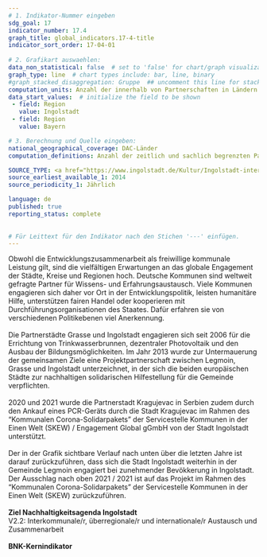```yaml
---
# 1. Indikator-Nummer eingeben 
sdg_goal: 17 
indicator_number: 17.4
graph_title: global_indicators.17-4-title
indicator_sort_order: 17-04-01
 
# 2. Grafikart auswaehlen: 
data_non_statistical: false  # set to 'false' for chart/graph visualization 
graph_type: line  # chart types include: bar, line, binary 
#graph_stacked_disaggregation: Gruppe  ## uncomment this line for stacked bars. eplace 'Geschlecht' with the field of aggregation. 
computation_units: Anzahl der innerhalb von Partnerschaften in Ländern des Globalen Südens durchgeführten Projekte je 1.000 Einwohner*innen
data_start_values:  # initialize the field to be shown  
 - field: Region 
   value: Ingolstadt
 - field: Region
   value: Bayern

# 3. Berechnung und Quelle eingeben: 
national_geographical_coverage: DAC-Länder
computation_definitions: Anzahl der zeitlich und sachlich begrenzten Partnerschaften mit Partnern in DAC-Ländern je 1.000 Einwohner/-innen

SOURCE_TYPE: <a href="https://www.ingolstadt.de/Kultur/Ingolstadt-international/Partnerst%C3%A4dte/">Amt für internationale Beziehungen und Kulturverwaltung - Internationale Beziehungen</a> und <a href="https://www.statistikdaten.bayern.de/genesis//online?operation=table&code=12111-101z&bypass=true&levelindex=1&levelid=1730794462869#abreadcrumb">Bayerisches Landesamt für Statistik</a>  # data source  
source_earliest_available_1: 2014
source_periodicity_1: Jährlich

language: de   
published: true 
reporting_status: complete
 
 
# Für Leittext für den Indikator nach den Stichen '---' einfügen. 
---
```

Obwohl die Entwicklungszusammenarbeit als freiwillige kommunale Leistung gilt, sind die vielfältigen Erwartungen an das globale Engagement der Städte, Kreise und Regionen hoch. 
Deutsche Kommunen sind weltweit gefragte Partner für Wissens- und Erfahrungsaustausch. Viele Kommunen engagieren sich daher vor Ort in der Entwicklungspolitik,
leisten humanitäre Hilfe, unterstützen fairen Handel oder kooperieren mit Durchführungsorganisationen des Staates. Dafür erfahren sie von verschiedenen Politikebenen viel Anerkennung.<br>
<br>
Die Partnerstädte Grasse und Ingolstadt engagieren sich seit 2006 für die Errichtung von Trinkwasserbrunnen, dezentraler Photovoltaik und den Ausbau der Bildungsmöglichkeiten. 
Im Jahr 2013 wurde zur Untermauerung der gemeinsamen Ziele eine Projektpartnerschaft zwischen Legmoin, Grasse und Ingolstadt unterzeichnet, in der sich die beiden europäischen Städte zur 
nachhaltigen solidarischen Hilfestellung für die Gemeinde verpflichten.<br>
<br>
2020 und 2021 wurde die Partnerstadt Kragujevac in Serbien zudem durch den Ankauf eines PCR-Geräts durch die Stadt Kragujevac im Rahmen des “Kommunalen Corona-Solidarpakets” 
der Servicestelle Kommunen in der Einen Welt (SKEW) / Engagement Global gGmbH von der Stadt Ingolstadt unterstützt.<br>
<br>
Der in der Grafik sichtbare Verlauf nach unten über die letzten Jahre ist darauf zurückzuführen, dass sich die Stadt Ingolstadt weiterhin in der Gemeinde Legmoin engagiert bei zunehmender Bevökkerung in Ingolstadt. Der 
Ausschlag nach oben 2021 / 2021 ist auf das Projekt im Rahmen des “Kommunalen Corona-Solidarpakets” der Servicestelle Kommunen in der Einen Welt (SKEW) zurückzuführen.<br>
<br>
<b>Ziel Nachhaltigkeitsagenda Ingolstadt</b><br>
V2.2: Interkommunale/r, überregionale/r und internationale/r Austausch und Zusammenarbeit<br>
<br>
<b>BNK-Kernindikator</b>
